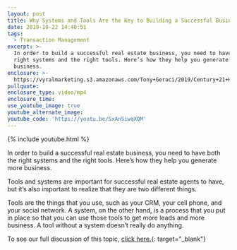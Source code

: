 ```yaml
---
layout: post
title: Why Systems and Tools Are the Key to Building a Successful Business
date: 2019-10-22 14:40:51
tags:
  - Transaction Management
excerpt: >-
  In order to build a successful real estate business, you need to have both the
  right systems and the right tools. Here’s how they help you generate more
  business.
enclosure: >-
  https://vyralmarketing.s3.amazonaws.com/Tony+Geraci/2019/Century+21+HomeStar+_+Tools+and+Systems.mp4
pullquote:
enclosure_type: video/mp4
enclosure_time:
use_youtube_image: true
youtube_alternate_image:
youtube_code: 'https://youtu.be/SxAnSiwqXQM'
---
```


{% include youtube.html %}

In order to build a successful real estate business, you need to have both the right systems and the right tools. Here’s how they help you generate more business.

Tools and systems are important for successful real estate agents to have, but it’s also important to realize that they are two different things.

Tools are the things that you use, such as your CRM, your cell phone, and your social network. A system, on the other hand, is a process that you put in place so that you can use those tools to get more leads and more business. A tool without a system doesn’t really do anything.

To see our full discussion of this topic, [click here.](https://youtu.be/DR8qr2ocE9k){: target="_blank"}

&nbsp;